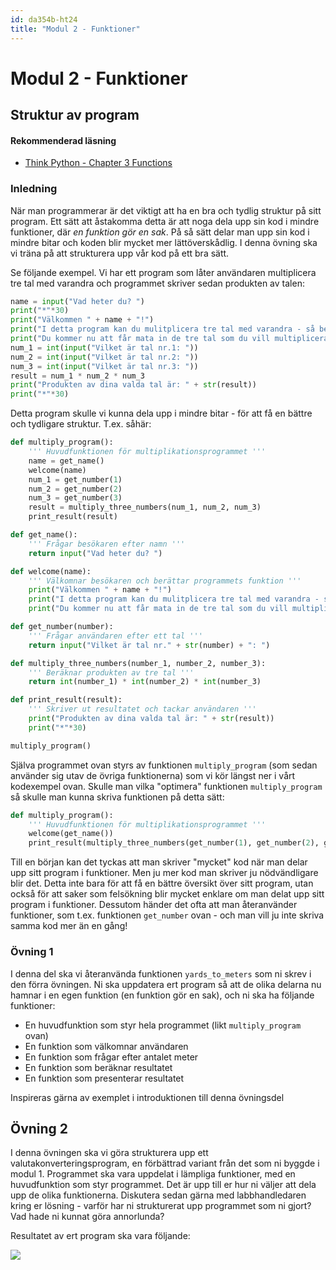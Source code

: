```yaml
---
id: da354b-ht24
title: "Modul 2 - Funktioner"
---
```


# Modul 2 - Funktioner

## Struktur av program

#### Rekommenderad läsning

- [Think Python - Chapter 3  Functions](http://greenteapress.com/thinkpython2/html/thinkpython2004.html)

### Inledning

När man programmerar är det viktigt att ha en bra och tydlig struktur på sitt program. Ett sätt att åstakomma detta är att noga dela upp sin kod i mindre funktioner, där _en funktion gör en sak_. På så sätt delar man upp sin kod i mindre bitar och koden blir mycket mer lättöverskådlig. I denna övning ska vi träna på att strukturera upp vår kod på ett bra sätt.

Se följande exempel. Vi har ett program som låter användaren multiplicera tre tal med varandra och programmet skriver sedan produkten av talen:

```python
name = input("Vad heter du? ")
print("*"*30)
print("Välkommen " + name + "!")
print("I detta program kan du mulitplicera tre tal med varandra - så beräknar vi produkten åt dig.")
print("Du kommer nu att får mata in de tre tal som du vill multiplicera med")
num_1 = int(input("Vilket är tal nr.1: "))
num_2 = int(input("Vilket är tal nr.2: "))
num_3 = int(input("Vilket är tal nr.3: "))
result = num_1 * num_2 * num_3
print("Produkten av dina valda tal är: " + str(result))
print("*"*30)
```

Detta program skulle vi kunna dela upp i mindre bitar - för att få en bättre och tydligare struktur. T.ex. såhär:

```python
def multiply_program():
    ''' Huvudfunktionen för multiplikationsprogrammet '''
    name = get_name()
    welcome(name)
    num_1 = get_number(1)
    num_2 = get_number(2)
    num_3 = get_number(3)
    result = multiply_three_numbers(num_1, num_2, num_3)
    print_result(result)

def get_name():
    ''' Frågar besökaren efter namn '''
    return input("Vad heter du? ")

def welcome(name):
    ''' Välkomnar besökaren och berättar programmets funktion '''
    print("Välkommen " + name + "!")
    print("I detta program kan du mulitplicera tre tal med varandra - så beräknar vi produkten åt dig.")
    print("Du kommer nu att får mata in de tre tal som du vill multiplicera med")

def get_number(number):
    ''' Frågar användaren efter ett tal '''
    return input("Vilket är tal nr." + str(number) + ": ")

def multiply_three_numbers(number_1, number_2, number_3):
    ''' Beräknar produkten av tre tal '''
    return int(number_1) * int(number_2) * int(number_3)

def print_result(result):
    ''' Skriver ut resultatet och tackar användaren '''
    print("Produkten av dina valda tal är: " + str(result))
    print("*"*30)

multiply_program()
```

Själva programmet ovan styrs av funktionen `multiply_program` (som sedan använder sig utav de övriga funktionerna) som vi kör längst ner i vårt kodexempel ovan. Skulle man vilka "optimera" funktionen `multiply_program` så skulle man kunna skriva funktionen på detta sätt:

```python
def multiply_program():
    ''' Huvudfunktionen för multiplikationsprogrammet '''
    welcome(get_name())
    print_result(multiply_three_numbers(get_number(1), get_number(2), get_number(3)))
```

Till en början kan det tyckas att man skriver "mycket" kod när man delar upp sitt program i funktioner. Men ju mer kod man skriver ju nödvändligare blir det. Detta inte bara för att få en bättre översikt över sitt program, utan också för att saker som felsökning blir mycket enklare om man delat upp sitt program i funktioner. Dessutom händer det ofta att man återanvänder funktioner, som t.ex. funktionen `get_number` ovan - och man vill ju inte skriva samma kod mer än en gång!

### Övning 1

I denna del ska vi återanvända funktionen `yards_to_meters` som ni skrev i den förra övningen. Ni ska uppdatera ert program så att de olika delarna nu hamnar i en egen funktion (en funktion gör en sak), och ni ska ha följande funktioner:

* En huvudfunktion som styr hela programmet (likt `multiply_program` ovan)
* En funktion som välkomnar användaren
* En funktion som frågar efter antalet meter
* En funktion som beräknar resultatet
* En funktion som presenterar resultatet

Inspireras gärna av exemplet i introduktionen till denna övningsdel

## Övning 2

I denna övningen ska vi göra strukturera upp ett valutakonverteringsprogram, en förbättrad variant från det som ni byggde i modul 1. Programmet ska vara uppdelat i lämpliga funktioner, med en huvudfunktion som styr programmet. Det är upp till er hur ni väljer att dela upp de olika funktionerna. Diskutera sedan gärna med labbhandledaren kring er lösning - varför har ni strukturerat upp programmet som ni gjort? Vad hade ni kunnat göra annorlunda?

Resultatet av ert program ska vara följande:

![](../images/idle11.png)